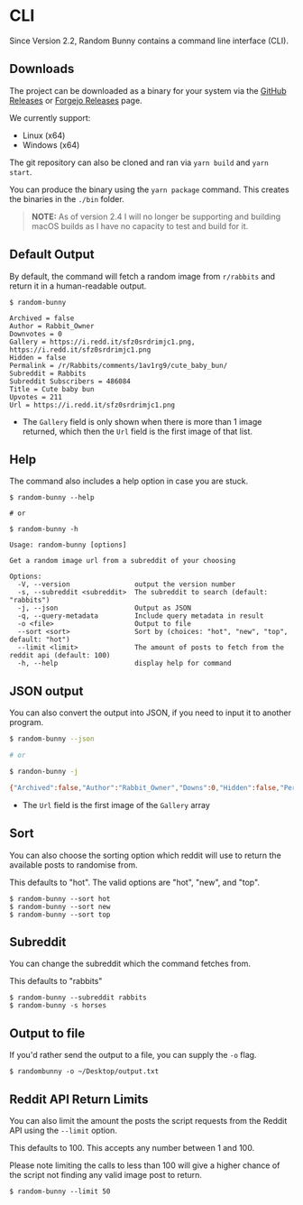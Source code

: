 # CLI

Since Version 2.2, Random Bunny contains a command line interface (CLI).

## Downloads

The project can be downloaded as a binary for your system via the [GitHub Releases](https://github.com/Vylpes/random-bunny/releases) or [Forgejo Releases](https://git.vylpes.xyz/RabbitLabs/random-bunny/releases) page.

We currently support:
- Linux (x64)
- Windows (x64)

The git repository can also be cloned and ran via `yarn build` and `yarn start`.

You can produce the binary using the `yarn package` command. This creates the binaries in the `./bin` folder.

> **NOTE:** As of version 2.4 I will no longer be supporting and building macOS builds as I have no capacity to test and build for it.

## Default Output

By default, the command will fetch a random image from `r/rabbits` and return it in a human-readable output.

```
$ random-bunny

Archived = false
Author = Rabbit_Owner
Downvotes = 0
Gallery = https://i.redd.it/sfz0srdrimjc1.png, https://i.redd.it/sfz0srdrimjc1.png
Hidden = false
Permalink = /r/Rabbits/comments/1av1rg9/cute_baby_bun/
Subreddit = Rabbits
Subreddit Subscribers = 486084
Title = Cute baby bun
Upvotes = 211
Url = https://i.redd.it/sfz0srdrimjc1.png
```

- The `Gallery` field is only shown when there is more than 1 image returned, which then the `Url` field is the first image of that list.

## Help

The command also includes a help option in case you are stuck.

```
$ random-bunny --help

# or

$ random-bunny -h

Usage: random-bunny [options]

Get a random image url from a subreddit of your choosing

Options:
  -V, --version                output the version number
  -s, --subreddit <subreddit>  The subreddit to search (default: "rabbits")
  -j, --json                   Output as JSON
  -q, --query-metadata         Include query metadata in result
  -o <file>                    Output to file
  --sort <sort>                Sort by (choices: "hot", "new", "top", default: "hot")
  --limit <limit>              The amount of posts to fetch from the reddit api (default: 100)
  -h, --help                   display help for command
```

## JSON output

You can also convert the output into JSON, if you need to input it to another program.

```bash
$ random-bunny --json

# or

$ randon-bunny -j

{"Archived":false,"Author":"Rabbit_Owner","Downs":0,"Hidden":false,"Permalink":"/r/Rabbits/comments/1av1rg9/cute_baby_bun/","Subreddit":"Rabbits","SubredditSubscribers":486085,"Title":"Cute baby bun","Ups":210,"Url":"https://i.redd.it/sfz0srdrimjc1.png","Gallery":["https://i.redd.it/sfz0srdrimjc1.png"]}
```

- The `Url` field is the first image of the `Gallery` array

## Sort

You can also choose the sorting option which reddit will use to return the available posts to randomise from.

This defaults to "hot". The valid options are "hot", "new", and "top".

```
$ random-bunny --sort hot
$ random-bunny --sort new
$ random-bunny --sort top
```


## Subreddit

You can change the subreddit which the command fetches from.

This defaults to "rabbits"

```
$ random-bunny --subreddit rabbits
$ random-bunny -s horses
```

## Output to file

If you'd rather send the output to a file, you can supply the `-o` flag.

```
$ randombunny -o ~/Desktop/output.txt
```

## Reddit API Return Limits

You can also limit the amount the posts the script requests from the Reddit API
using the `--limit` option.

This defaults to 100. This accepts any number between 1 and 100.

Please note limiting the calls to less than 100 will give a higher chance of
the script not finding any valid image post to return.

```
$ random-bunny --limit 50
```
